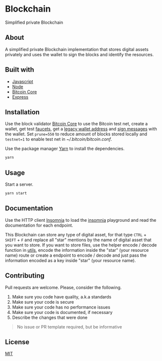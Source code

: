 # Blockchain

Simplified private Blockchain

## About

A simplified private Blockchain implementation that stores digital assets privately and uses the wallet to sign the blocks and identify the resources.

## Built with

- [Javascript](https://developer.mozilla.org/en-US/docs/Web/JavaScript)
- [Node](https://nodejs.org/en/)
- [Bitcoin Core](https://bitcoin.org/en/bitcoin-core/)
- [Express](https://expressjs.com/)

## Installation

Use the block validator [Bitcoin Core](https://bitcoin.org/en/download) to use the Bitcoin test net, create a wallet, get test [faucets](https://en.bitcoin.it/wiki/Testnet#Faucets), get a [legacy wallet address](https://github.com/bitcoin/bitcoin/issues/16178) and [sign messages](https://bitcoin.stackexchange.com/questions/3898/how-does-sign-message-work) with the wallet. Set `prune=550` to reduce amount of blocks stored locally and `testnet=1` to enable test net in _~/.bitcoin/bitcoin.conf_.

Use the package manager [Yarn](https://yarnpkg.com/getting-started/install) to install the dependencies.

```bash
yarn
```

## Usage

Start a server.

```sh
yarn start
```

## Documentation

Use the HTTP client [Insomnia](https://insomnia.rest/) to load the [insomnia](./insomnia.json) playground and read the documentation for each endpoint.

This Blockchain can store any type of digital asset, for that type `CTRL` + `SHIFT` + `F` and replace all "star" mentions by the name of digital asset that you want to store. If you want to store files, use the helper encode / decode function in [utils](./source/utils), encode the information inside the "star" (your resource name) route or create a endpoint to encode / decode and just pass the information encoded as a key inside "star" (your resource name).

## Contributing

Pull requests are welcome. Please, consider the following.

1. Make sure you code have quality, a.k.a standards
2. Make sure your code is secure
3. Make sure your code has no performance issues
4. Make sure your code is documented, if necessary
5. Describe the changes that were done

> No issue or PR template required, but be informative

## License

[MIT](./LICENSE.md)
